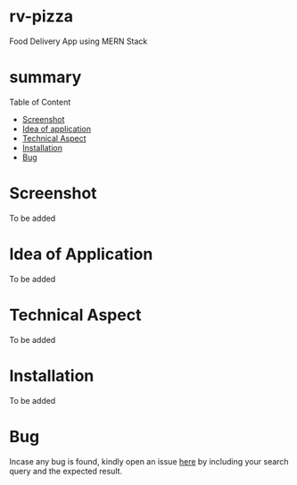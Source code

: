 # rv-pizza
Food Delivery App using MERN Stack

# summary

Table of Content

   - [Screenshot](#screenshot)
   - [Idea of application](#idea-of-Application)
   - [Technical Aspect](#Technical-Aspect)
   - [Installation](#Installation)
   - [Bug](#Bug)
   
  # Screenshot
  To be added
  
  # Idea of Application
  To be added
  
  # Technical Aspect
  To be added
  
  # Installation
  To be added
  
  # Bug
  Incase any bug is found, kindly open an issue [here](https://github.com/rv-iiita/rv-pizza/issues) by including your search query and the expected result.
  
  
  
